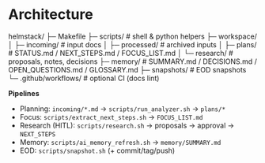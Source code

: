 # Architecture

helmstack/
├─ Makefile
├─ scripts/ # shell & python helpers
├─ workspace/
│ ├─ incoming/ # input docs
│ ├─ processed/ # archived inputs
│ ├─ plans/ # STATUS.md / NEXT_STEPS.md / FOCUS_LIST.md
│ └─ research/ # proposals, notes, decisions
├─ memory/ # SUMMARY.md / DECISIONS.md / OPEN_QUESTIONS.md / GLOSSARY.md
├─ snapshots/ # EOD snapshots
└─ .github/workflows/ # optional CI (docs lint)

**Pipelines**
- Planning: `incoming/*.md` → `scripts/run_analyzer.sh` → `plans/*`
- Focus: `scripts/extract_next_steps.sh` → `FOCUS_LIST.md`
- Research (HITL): `scripts/research.sh` → proposals → approval → `NEXT_STEPS`
- Memory: `scripts/ai_memory_refresh.sh` → `memory/SUMMARY.md`
- EOD: `scripts/snapshot.sh` (+ commit/tag/push)